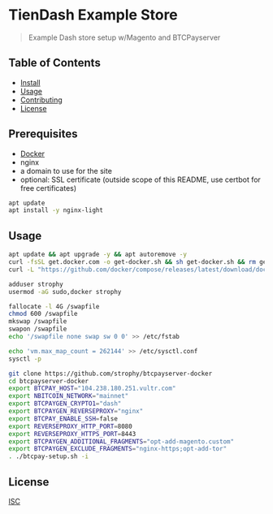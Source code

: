 # TienDash Example Store

> Example Dash store setup w/Magento and BTCPayserver

## Table of Contents
- [Install](#install)
- [Usage](#usage)
- [Contributing](#contributing)
- [License](#license)

## Prerequisites

- [Docker](https://docs.docker.com/install/linux/docker-ce/ubuntu/)
- nginx
- a domain to use for the site
- optional: SSL certificate (outside scope of this README, use certbot for free certificates)

```sh
apt update
apt install -y nginx-light
```

## Usage

```sh
apt update && apt upgrade -y && apt autoremove -y
curl -fsSL get.docker.com -o get-docker.sh && sh get-docker.sh && rm get-docker.sh
curl -L "https://github.com/docker/compose/releases/latest/download/docker-compose-$(uname -s)-$(uname -m)" -o /usr/local/bin/docker-compose && chmod +x /usr/local/bin/docker-compose

adduser strophy
usermod -aG sudo,docker strophy

fallocate -l 4G /swapfile
chmod 600 /swapfile
mkswap /swapfile
swapon /swapfile
echo '/swapfile none swap sw 0 0' >> /etc/fstab

echo 'vm.max_map_count = 262144' >> /etc/sysctl.conf
sysctl -p

git clone https://github.com/strophy/btcpayserver-docker
cd btcpayserver-docker
export BTCPAY_HOST="104.238.180.251.vultr.com"
export NBITCOIN_NETWORK="mainnet"
export BTCPAYGEN_CRYPTO1="dash"
export BTCPAYGEN_REVERSEPROXY="nginx"
export BTCPAY_ENABLE_SSH=false
export REVERSEPROXY_HTTP_PORT=8080
export REVERSEPROXY_HTTPS_PORT=8443
export BTCPAYGEN_ADDITIONAL_FRAGMENTS="opt-add-magento.custom"
export BTCPAYGEN_EXCLUDE_FRAGMENTS="nginx-https;opt-add-tor"
. ./btcpay-setup.sh -i
```

## License

[ISC](LICENSE)
